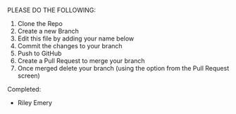 PLEASE DO THE FOLLOWING:

1. Clone the Repo
2. Create a new Branch
3. Edit this file by adding your name below
4. Commit the changes to your branch
5. Push to GitHub
6. Create a Pull Request to merge your branch
7. Once merged delete your branch (using the option from the Pull Request screen)



Completed:

* Riley Emery



